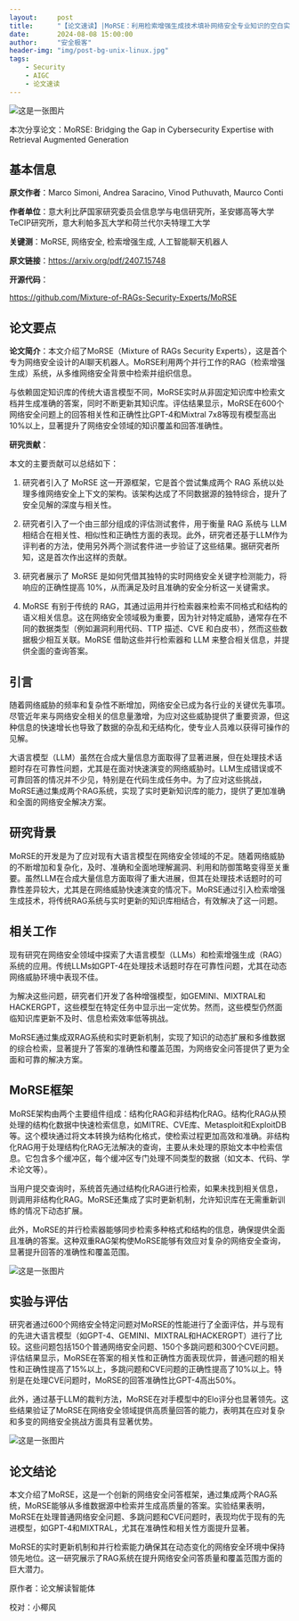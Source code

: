```yaml
---
layout:     post
title:      "【论文速读】|MoRSE：利用检索增强生成技术填补网络安全专业知识的空白实"
date:       2024-08-08 15:00:00
author:     "安全极客"
header-img: "img/post-bg-unix-linux.jpg"
tags:
    - Security
    - AIGC
    - 论文速读
---
```


![这是一张图片](https://www.gptsecurity.info/img/in-post/0807/01.jpg)


本次分享论文：MoRSE: Bridging the Gap in Cybersecurity Expertise with Retrieval Augmented Generation

## 基本信息

**原文作者**：Marco Simoni, Andrea Saracino, Vinod Puthuvath, Maurco Conti

**作者单位**：意大利比萨国家研究委员会信息学与电信研究所，圣安娜高等大学TeCIP研究所，意大利帕多瓦大学和荷兰代尔夫特理工大学

**关键测**：MoRSE, 网络安全, 检索增强生成, 人工智能聊天机器人

**原文链接**：https://arxiv.org/pdf/2407.15748

**开源代码**：

https://github.com/Mixture-of-RAGs-Security-Experts/MoRSE

## 论文要点

**论文简介**：本文介绍了MoRSE（Mixture of RAGs Security Experts），这是首个专为网络安全设计的AI聊天机器人。MoRSE利用两个并行工作的RAG（检索增强生成）系统，从多维网络安全背景中检索并组织信息。

与依赖固定知识库的传统大语言模型不同，MoRSE实时从非固定知识库中检索文档并生成准确的答案，同时不断更新其知识库。评估结果显示，MoRSE在600个网络安全问题上的回答相关性和正确性比GPT-4和Mixtral 7x8等现有模型高出10%以上，显著提升了网络安全领域的知识覆盖和回答准确性。

**研究贡献**：

本文的主要贡献可以总结如下：

1. 研究者引入了 MoRSE 这一开源框架，它是首个尝试集成两个 RAG 系统以处理多维网络安全上下文的架构。该架构达成了不同数据源的独特综合，提升了安全见解的深度与相关性。

2. 研究者引入了一个由三部分组成的评估测试套件，用于衡量 RAG 系统与 LLM 相结合在相关性、相似性和正确性方面的表现。此外，研究者还基于LLM作为评判者的方法，使用另外两个测试套件进一步验证了这些结果。据研究者所知，这是首次作出这样的贡献。

3. 研究者展示了 MoRSE 是如何凭借其独特的实时网络安全关键字检测能力，将响应的正确性提高 10%，从而满足及时且准确的安全分析这一关键需求。

4. MoRSE 有别于传统的 RAG，其通过运用并行检索器来检索不同格式和结构的语义相关信息。这在网络安全领域极为重要，因为针对特定威胁，通常存在不同的数据类型（例如漏洞利用代码、TTP 描述、CVE 和白皮书），然而这些数据极少相互关联。MoRSE 借助这些并行检索器和 LLM 来整合相关信息，并提供全面的查询答案。
   
## 引言

随着网络威胁的频率和复杂性不断增加，网络安全已成为各行业的关键优先事项。尽管近年来与网络安全相关的信息量激增，为应对这些威胁提供了重要资源，但这种信息的快速增长也导致了数据的杂乱和无结构化，使专业人员难以获得可操作的见解。

大语言模型（LLM）虽然在合成大量信息方面取得了显著进展，但在处理技术话题时存在可靠性问题，尤其是在面对快速演变的网络威胁时。LLM生成错误或不可靠回答的情况并不少见，特别是在代码生成任务中。为了应对这些挑战，MoRSE通过集成两个RAG系统，实现了实时更新知识库的能力，提供了更加准确和全面的网络安全解决方案。

## 研究背景

MoRSE的开发是为了应对现有大语言模型在网络安全领域的不足。随着网络威胁的不断增加和复杂化，及时、准确和全面地理解漏洞、利用和防御策略变得至关重要。虽然LLM在合成大量信息方面取得了重大进展，但其在处理技术话题时的可靠性差异较大，尤其是在网络威胁快速演变的情况下。MoRSE通过引入检索增强生成技术，将传统RAG系统与实时更新的知识库相结合，有效解决了这一问题。

## 相关工作

现有研究在网络安全领域中探索了大语言模型（LLMs）和检索增强生成（RAG）系统的应用。传统LLMs如GPT-4在处理技术话题时存在可靠性问题，尤其在动态网络威胁环境中表现不佳。

为解决这些问题，研究者们开发了各种增强模型，如GEMINI、MIXTRAL和HACKERGPT，这些模型在特定任务中显示出一定优势。然而，这些模型仍然面临知识库更新不及时、信息检索效率低等挑战。

MoRSE通过集成双RAG系统和实时更新机制，实现了知识的动态扩展和多维数据的综合检索，显著提升了答案的准确性和覆盖范围，为网络安全问答提供了更为全面和可靠的解决方案。

## MoRSE框架

MoRSE架构由两个主要组件组成：结构化RAG和非结构化RAG。结构化RAG从预处理的结构化数据中快速检索信息，如MITRE、CVE库、Metasploit和ExploitDB等。这个模块通过将文本转换为结构化格式，使检索过程更加高效和准确。非结构化RAG用于处理结构化RAG无法解决的查询，主要从未处理的原始文本中检索信息。它包含多个缓冲区，每个缓冲区专门处理不同类型的数据（如文本、代码、学术论文等）。

当用户提交查询时，系统首先通过结构化RAG进行检索，如果未找到相关信息，则调用非结构化RAG。MoRSE还集成了实时更新机制，允许知识库在无需重新训练的情况下动态扩展。

此外，MoRSE的并行检索器能够同步检索多种格式和结构的信息，确保提供全面且准确的答案。这种双重RAG架构使MoRSE能够有效应对复杂的网络安全查询，显著提升回答的准确性和覆盖范围。

![这是一张图片](https://www.gptsecurity.info/img/in-post/0808/05.jpg)

## 实验与评估

研究者通过600个网络安全特定问题对MoRSE的性能进行了全面评估，并与现有的先进大语言模型（如GPT-4、GEMINI、MIXTRAL和HACKERGPT）进行了比较。这些问题包括150个普通网络安全问题、150个多跳问题和300个CVE问题。
评估结果显示，MoRSE在答案的相关性和正确性方面表现优异，普通问题的相关性和正确性提高了15%以上，多跳问题和CVE问题的正确性提高了10%以上。特别是在处理CVE问题时，MoRSE的回答准确性比GPT-4高出50%。

此外，通过基于LLM的裁判方法，MoRSE在对手模型中的Elo评分也显著领先。这些结果验证了MoRSE在网络安全领域提供高质量回答的能力，表明其在应对复杂和多变的网络安全挑战方面具有显著优势。

![这是一张图片](https://www.gptsecurity.info/img/in-post/0808/06.png)


## 论文结论

本文介绍了MoRSE，这是一个创新的网络安全问答框架，通过集成两个RAG系统，MoRSE能够从多维数据源中检索并生成高质量的答案。实验结果表明，MoRSE在处理普通网络安全问题、多跳问题和CVE问题时，表现均优于现有的先进模型，如GPT-4和MIXTRAL，尤其在准确性和相关性方面提升显著。

MoRSE的实时更新机制和并行检索能力确保其在动态变化的网络安全环境中保持领先地位。这一研究展示了RAG系统在提升网络安全问答质量和覆盖范围方面的巨大潜力。

原作者：论文解读智能体

校对：小椰风








